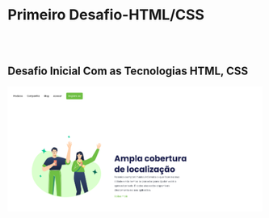 <h1>Primeiro Desafio-HTML/CSS</h1>
<br>
<br>
<h2>Desafio Inicial Com as Tecnologias HTML, CSS</h2>

<img src="https://github.com/RafaPires-web/Ampla-Cobertura/blob/main/img/Desktop2.png?raw=true">
